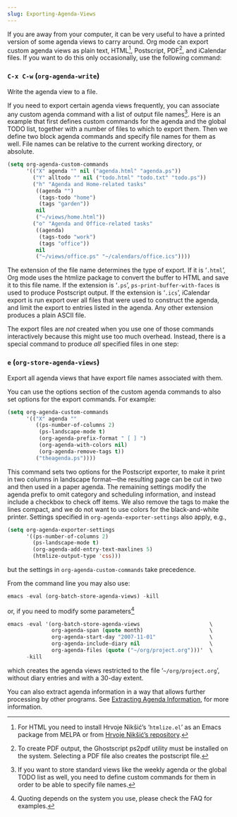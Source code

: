 ```yaml
---
slug: Exporting-Agenda-Views
---
```


If you are away from your computer, it can be very useful to have a printed version of some agenda views to carry around. Org mode can export custom agenda views as plain text, HTML[^1], Postscript, PDF[^2], and iCalendar files. If you want to do this only occasionally, use the following command:

### `C-x C-w` (`org-agenda-write`)

Write the agenda view to a file.

If you need to export certain agenda views frequently, you can associate any custom agenda command with a list of output file names[^3]. Here is an example that first defines custom commands for the agenda and the global TODO list, together with a number of files to which to export them. Then we define two block agenda commands and specify file names for them as well. File names can be relative to the current working directory, or absolute.

```lisp
(setq org-agenda-custom-commands
      '(("X" agenda "" nil ("agenda.html" "agenda.ps"))
        ("Y" alltodo "" nil ("todo.html" "todo.txt" "todo.ps"))
        ("h" "Agenda and Home-related tasks"
         ((agenda "")
          (tags-todo "home")
          (tags "garden"))
         nil
         ("~/views/home.html"))
        ("o" "Agenda and Office-related tasks"
         ((agenda)
          (tags-todo "work")
          (tags "office"))
         nil
         ("~/views/office.ps" "~/calendars/office.ics"))))
```

The extension of the file name determines the type of export. If it is ‘`.html`’, Org mode uses the htmlize package to convert the buffer to HTML and save it to this file name. If the extension is ‘`.ps`’, `ps-print-buffer-with-faces` is used to produce Postscript output. If the extension is ‘`.ics`’, iCalendar export is run export over all files that were used to construct the agenda, and limit the export to entries listed in the agenda. Any other extension produces a plain ASCII file.

The export files are *not* created when you use one of those commands interactively because this might use too much overhead. Instead, there is a special command to produce *all* specified files in one step:

### `e` (`org-store-agenda-views`)

Export all agenda views that have export file names associated with them.

You can use the options section of the custom agenda commands to also set options for the export commands. For example:

```lisp
(setq org-agenda-custom-commands
      '(("X" agenda ""
         ((ps-number-of-columns 2)
          (ps-landscape-mode t)
          (org-agenda-prefix-format " [ ] ")
          (org-agenda-with-colors nil)
          (org-agenda-remove-tags t))
         ("theagenda.ps"))))
```

This command sets two options for the Postscript exporter, to make it print in two columns in landscape format—the resulting page can be cut in two and then used in a paper agenda. The remaining settings modify the agenda prefix to omit category and scheduling information, and instead include a checkbox to check off items. We also remove the tags to make the lines compact, and we do not want to use colors for the black-and-white printer. Settings specified in `org-agenda-exporter-settings` also apply, e.g.,

```lisp
(setq org-agenda-exporter-settings
      '((ps-number-of-columns 2)
        (ps-landscape-mode t)
        (org-agenda-add-entry-text-maxlines 5)
        (htmlize-output-type 'css)))
```

but the settings in `org-agenda-custom-commands` take precedence.

From the command line you may also use:

```lisp
emacs -eval (org-batch-store-agenda-views) -kill
```

or, if you need to modify some parameters[^4]

```lisp
emacs -eval '(org-batch-store-agenda-views                      \
              org-agenda-span (quote month)                     \
              org-agenda-start-day "2007-11-01"                 \
              org-agenda-include-diary nil                      \
              org-agenda-files (quote ("~/org/project.org")))'  \
      -kill
```

which creates the agenda views restricted to the file ‘`~/org/project.org`’, without diary entries and with a 30-day extent.

You can also extract agenda information in a way that allows further processing by other programs. See [Extracting Agenda Information](Extracting-Agenda-Information), for more information.

[^1]: For HTML you need to install Hrvoje Nikšić’s ‘`htmlize.el`’ as an Emacs package from MELPA or from [Hrvoje Nikšić’s repository](https://github.com/hniksic/emacs-htmlize).

[^2]: To create PDF output, the Ghostscript ps2pdf utility must be installed on the system. Selecting a PDF file also creates the postscript file.

[^3]: If you want to store standard views like the weekly agenda or the global TODO list as well, you need to define custom commands for them in order to be able to specify file names.

[^4]: Quoting depends on the system you use, please check the FAQ for examples.
